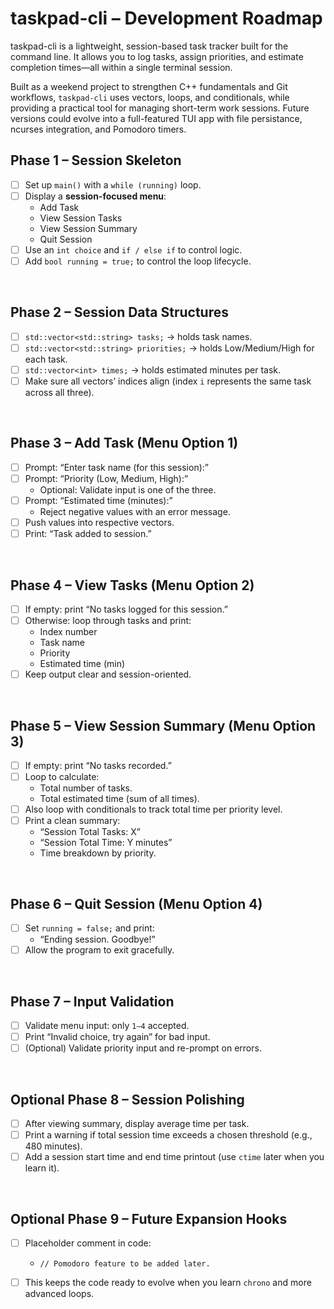 # taskpad-cli – Development Roadmap

taskpad-cli is a lightweight, session-based task tracker built for the command line. It allows you to log tasks, assign priorities, and estimate completion times—all within a single terminal session.

Built as a weekend project to strengthen C++ fundamentals and Git workflows, `taskpad-cli` uses vectors, loops, and conditionals, while providing a practical tool for managing short-term work sessions. Future versions could evolve into a full-featured TUI app with file persistance, ncurses integration, and Pomodoro timers.

## Phase 1 – Session Skeleton
- [ ] Set up `main()` with a `while (running)` loop.
- [ ] Display a **session-focused menu**:
  - Add Task
  - View Session Tasks
  - View Session Summary
  - Quit Session
- [ ] Use an `int choice` and `if / else if` to control logic.
- [ ] Add `bool running = true;` to control the loop lifecycle.

&nbsp;
## Phase 2 – Session Data Structures
- [ ] `std::vector<std::string> tasks;` → holds task names.
- [ ] `std::vector<std::string> priorities;` → holds Low/Medium/High for each task.
- [ ] `std::vector<int> times;` → holds estimated minutes per task.
- [ ] Make sure all vectors’ indices align (index `i` represents the same task across all three).

&nbsp;
## Phase 3 – Add Task (Menu Option 1)
- [ ] Prompt: “Enter task name (for this session):”
- [ ] Prompt: “Priority (Low, Medium, High):”
  - Optional: Validate input is one of the three.
- [ ] Prompt: “Estimated time (minutes):”
  - Reject negative values with an error message.
- [ ] Push values into respective vectors.
- [ ] Print: “Task added to session.”

&nbsp;
## Phase 4 – View Tasks (Menu Option 2)
- [ ] If empty: print “No tasks logged for this session.”
- [ ] Otherwise: loop through tasks and print:
  - Index number
  - Task name
  - Priority
  - Estimated time (min)
- [ ] Keep output clear and session-oriented.

&nbsp;
## Phase 5 – View Session Summary (Menu Option 3)
- [ ] If empty: print “No tasks recorded.”
- [ ] Loop to calculate:
  - Total number of tasks.
  - Total estimated time (sum of all times).
- [ ] Also loop with conditionals to track total time per priority level.
- [ ] Print a clean summary:
  - “Session Total Tasks: X”
  - “Session Total Time: Y minutes”
  - Time breakdown by priority.

&nbsp;
## Phase 6 – Quit Session (Menu Option 4)
- [ ] Set `running = false;` and print:
  - “Ending session. Goodbye!”
- [ ] Allow the program to exit gracefully.

&nbsp;
## Phase 7 – Input Validation
- [ ] Validate menu input: only `1–4` accepted.
- [ ] Print “Invalid choice, try again” for bad input.
- [ ] (Optional) Validate priority input and re-prompt on errors.

&nbsp;
## Optional Phase 8 – Session Polishing
- [ ] After viewing summary, display average time per task.
- [ ] Print a warning if total session time exceeds a chosen threshold (e.g., 480 minutes).
- [ ] Add a session start time and end time printout (use `ctime` later when you learn it).

&nbsp;
## Optional Phase 9 – Future Expansion Hooks
- [ ] Placeholder comment in code:
  - `// Pomodoro feature to be added later.`
- [ ] This keeps the code ready to evolve when you learn `chrono` and more advanced loops.



